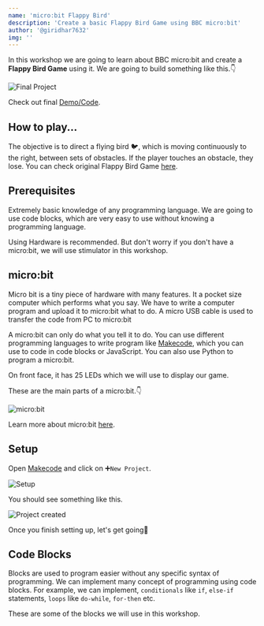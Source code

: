 ```yaml
---
name: 'micro:bit Flappy Bird'
description: 'Create a basic Flappy Bird Game using BBC micro:bit'
author: '@giridhar7632'
img: ''
---
```


In this workshop we are going to learn about BBC micro:bit and create a **Flappy Bird Game** using it. We are going to build something like this.:point_down:

![Final Project]()

Check out final [Demo/Code](https://makecode.microbit.org/_i6g2xLFeTTfP).

## How to play...

The objective is to direct a flying bird :bird:, which is moving continuously to the right, between sets of obstacles. If the player touches an obstacle, they lose. You can check original Flappy Bird Game [here](https://flappybird.io/).

## Prerequisites

Extremely basic knowledge of any programming language. We are going to use code blocks, which are very easy to use without knowing a programming language.

Using Hardware is recommended. But don't worry if you don't have a micro:bit, we will use stimulator in this workshop.

## micro:bit

Micro bit is a tiny piece of hardware with many features. It a pocket size computer which performs what you say. We have to write a computer program and upload it to micro:bit what to do. A micro USB cable is used to transfer the code from PC to micro:bit

A micro:bit can only do what you tell it to do. You can use different programming languages to write program like [Makecode](https://makecode.microbit.org/), which you can use to code in code blocks or JavaScript. You can also use Python to program a micro:bit.

On front face, it has 25 LEDs which we will use to display our game.

These are the main parts of a micro:bit.:point_down:

![micro:bit]()

Learn more about micro:bit [here](https://microbit.org/get-started/user-guide/overview/).

## Setup

Open [Makecode](https://makecode.microbit.org/) and click on :heavy_plus_sign:`New Project`.

![Setup]()

You should see something like this. 

![Project created]()

Once you finish setting up, let's get going:rocket:

## Code Blocks

Blocks are used to program easier without any specific syntax of programming. We can implement many concept of programming using code blocks. For example, we can implement, `conditionals` like `if`, `else-if` statements, `loops` like `do-while`, `for-then` etc.

These are some of the blocks we will use in this workshop.


